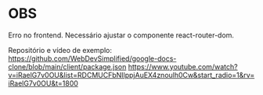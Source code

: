 # OBS
Erro no frontend. Necessário ajustar o componente react-router-dom.

Repositório e vídeo de exemplo:
https://github.com/WebDevSimplified/google-docs-clone/blob/main/client/package.json
https://www.youtube.com/watch?v=iRaelG7v0OU&list=RDCMUCFbNIlppjAuEX4znoulh0Cw&start_radio=1&rv=iRaelG7v0OU&t=1800